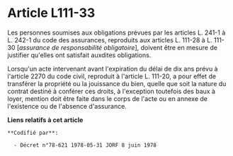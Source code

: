 # Article L111-33

Les personnes soumises aux obligations prévues par les articles L. 241-1 à L. 242-1 du code des assurances, reproduits aux
articles L. 111-28 à L. 111-30 [*assurance de responsabilité obligatoire*], doivent être en mesure de justifier qu'elles ont
satisfait auxdites obligations.

Lorsqu'un acte intervenant avant l'expiration du délai de dix ans prévu à l'article 2270 du code civil, reproduit à l'article
L. 111-20, a pour effet de transférer la propriété ou la jouissance du bien, quelle que soit la nature du contrat destiné à
conférer ces droits, à l'exception toutefois des baux à loyer, mention doit être faite dans le corps de l'acte ou en annexe
de l'existence ou de l'absence d'assurance.

**Liens relatifs à cet article**

	**Codifié par**:

	  - Décret n°78-621 1978-05-31 JORF 8 juin 1978

